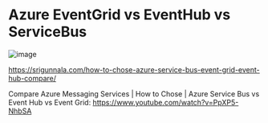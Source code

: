 # Azure EventGrid vs EventHub vs ServiceBus

![image](https://github.com/luiscoco/Azure_EventGrid_EventHub_ServiceBus/assets/32194879/b43fd4d5-714e-4f11-992a-d136d5f2f7af)

https://srigunnala.com/how-to-chose-azure-service-bus-event-grid-event-hub-compare/

Compare Azure Messaging Services | How to Chose | Azure Service Bus vs Event Hub vs Event Grid: https://www.youtube.com/watch?v=PpXP5-NhbSA

